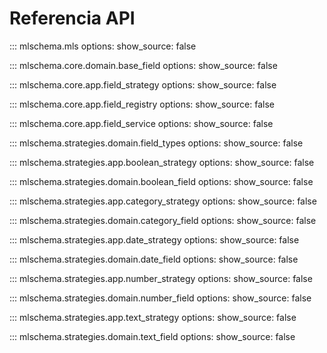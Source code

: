 # Referencia API

::: mlschema.mls
 options:
   show_source: false

::: mlschema.core.domain.base_field
 options:
   show_source: false

::: mlschema.core.app.field_strategy
 options:
   show_source: false

::: mlschema.core.app.field_registry
 options:
   show_source: false

::: mlschema.core.app.field_service
 options:
   show_source: false

::: mlschema.strategies.domain.field_types
 options:
   show_source: false

::: mlschema.strategies.app.boolean_strategy
 options:
   show_source: false

::: mlschema.strategies.domain.boolean_field
 options:
   show_source: false

::: mlschema.strategies.app.category_strategy
 options:
   show_source: false

::: mlschema.strategies.domain.category_field
 options:
   show_source: false

::: mlschema.strategies.app.date_strategy
 options:
   show_source: false

::: mlschema.strategies.domain.date_field
 options:
   show_source: false

::: mlschema.strategies.app.number_strategy
 options:
   show_source: false

::: mlschema.strategies.domain.number_field
 options:
   show_source: false

::: mlschema.strategies.app.text_strategy
 options:
   show_source: false

::: mlschema.strategies.domain.text_field
 options:
   show_source: false
